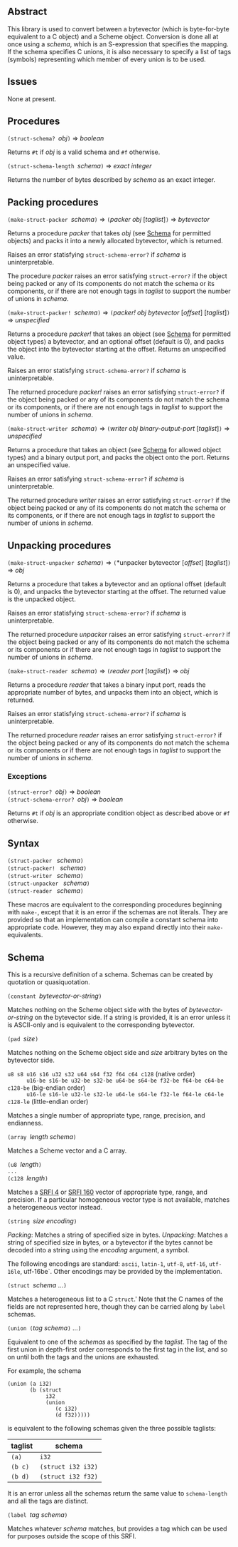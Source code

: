 ## Abstract

This library is used to convert between a bytevector (which is byte-for-byte
equivalent to a C object) and a Scheme object.  Conversion is done
all at once using a
*schema*, which is an S-expression that specifies the mapping.
If the schema specifies C unions, it is also necessary to specify a list
of tags (symbols) representing which member of every union is to be used.

## Issues

None at present.    

## Procedures

`(struct-schema? `*obj*`)` => *boolean*

Returns `#t` if *obj* is a valid schema
and `#f` otherwise.

`(struct-schema-length `*schema*`)` => *exact integer*

Returns the number of bytes described by *schema*
as an exact integer.

## Packing procedures

`(make-struct-packer `*schema*`)` => `(`*packer obj* [*taglist*]`)` => *bytevector*

Returns a procedure *packer* that takes *obj*
(see [Schema](#Schema) for permitted objects)
and packs it into a newly allocated bytevector,
which is returned.

Raises an error statisfying `struct-schema-error?`
if *schema* is uninterpretable.

The procedure *packer*
raises an error satisfying `struct-error?`
if the object being packed
or any of its components
do not match the schema or its components,
or if there are not enough tags in *taglist*
to support the number of unions in *schema*.

`(make-struct-packer! `*schema*`)` => `(`*packer! obj bytevector* [*offset*] [*taglist*]`)` => *unspecified*

Returns a procedure *packer!* that takes an object
(see [Schema](#Schema) for permitted object types)
a bytevector, and an optional offset (default is 0),
and packs the object into the bytevector
starting at the offset.
Returns an unspecified value.

Raises an error statisfying `struct-schema-error?`
if *schema* is uninterpretable.

The returned procedure *packer!*
raises an error satisfying `struct-error?`
if the object being packed
or any of its components
do not match the schema or its components,
or if there are not enough tags in *taglist*
to support the number of unions in *schema*.

`(make-struct-writer `*schema*`)` => `(`*writer obj binary-output-port* [*taglist*]`)` => *unspecified*

Returns a procedure that takes an object
(see [Schema](#Schema) for allowed object types)
and a binary output port,
and packs the object onto the port.
Returns an unspecified value.

Raises an error satisfying `struct-schema-error?`
if *schema* is uninterpretable.

The returned procedure *writer*
raises an error satisfying `struct-error?`
if the object being packed
or any of its components
do not match the schema or its components,
or if there are not enough tags in *taglist*
to support the number of unions in *schema*.

## Unpacking procedures

`(make-struct-unpacker `*schema*`)` => `(`*unpacker bytevector [*offset*] [*taglist*]`)` => *obj*

Returns a procedure that takes a bytevector
and an optional offset (default is 0),
and unpacks the bytevector
starting at the offset.
The returned value is the unpacked object.

Raises an error statisfying `struct-schema-error?`
if *schema* is uninterpretable.

The returned procedure *unpacker*
raises an error satisfying `struct-error?`
if the object being packed
or any of its components
do not match the schema or its components
or if there are not enough tags in *taglist*
to support the number of unions in *schema*.

`(make-struct-reader `*schema*`)` => `(`*reader port* [*taglist*]`)` => *obj*

Returns a procedure *reader* that takes a binary input port,
reads the appropriate number of bytes,
and unpacks them into an object, which is returned.

Raises an error statisfying `struct-schema-error?`
if *schema* is uninterpretable.

The returned procedure *reader*
raises an error satisfying `struct-error?`
if the object being packed
or any of its components
do not match the schema or its components
or if there are not enough tags in *taglist*
to support the number of unions in *schema*.

### Exceptions

`(struct-error? `*obj*`)` => *boolean*  
`(struct-schema-error? `*obj*`)` => *boolean*

Returns `#t` if *obj* is an appropriate condition object
as described above or `#f` otherwise.

## Syntax

`(struct-packer ` *schema*`)`  
`(struct-packer! ` *schema*`)`  
`(struct-writer ` *schema*`)`  
`(struct-unpacker ` *schema*`)`  
`(struct-reader ` *schema*`)`

These macros are equivalent to the corresponding procedures
beginning with `make-`, except that it is an error if
the schemas are not literals.  They are provided so that
an implementation can compile a constant schema into appropriate code.
However, they may also expand directly into their `make-` equivalents. 

## Schema

This is a recursive definition of a schema.
Schemas can be created by quotation or quasiquotation.

`(constant `*bytevector-or-string*`)`

Matches nothing on the Scheme object side
with the bytes of *bytevector-or-string* on the bytevector side.
If a string is provided, it is an error unless it is ASCII-only
and is equivalent to the corresponding bytevector.

`(pad `*size*`)`

Matches nothing on the Scheme object side
and *size* arbitrary bytes on the bytevector side.

`u8 s8 u16 s16 u32 s32 u64 s64 f32 f64 c64 c128` (native order)  
`      u16-be s16-be u32-be s32-be u64-be s64-be f32-be f64-be c64-be c128-be` (big-endian order)  
`      u16-le s16-le u32-le s32-le u64-le s64-le f32-le f64-le c64-le c128-le` (little-endian order)

Matches a single number of appropriate type, range, precision, and endianness.

`(array `*length schema*`)`

Matches a Scheme vector and a C array.

`(u8 `*length*`)`  
`...`  
`(c128 `*length*`)`

Matches a [SRFI 4](https://srfi.schemers.org/srfi-4/srfi-4.html)
or [SRFI 160](https://srfi.schemers.org/srfi-160/srfi-160.html)
vector of appropriate type, range, and precision.
If a particular homogeneous vector type is not available,
matches a heterogeneous vector instead.

`(string `*size encoding*`)`

*Packing*: Matches a string of specified size in bytes.
*Unpacking*: Matches a string of specified size in bytes,
or a bytevector if the bytes cannot be decoded into a string
using the *encoding* argument, a symbol.

The following encodings are standard:
`ascii`, `latin-1`, `utf-8`, `utf-16`, `utf-16le`, utf-16be`.
Other encodings may be provided by the implementation.

`(struct `*schema* ...`)`

Matches a heterogeneous list to a C `struct`.'  Note that
the C names of the fields are not represented here,
though they can be carried along by `label` schemas.

`(union (`*tag schema*`)` ...`)`

Equivalent to one of the *schemas* as specified by the *taglist*.
The tag of the first union in depth-first order
corresponds to the first tag in
the list, and so on until both the tags and the unions are exhausted.

For example, the schema
```
(union (a i32)
       (b (struct
            i32
            (union
               (c i32)
               (d f32)))))
```

is equivalent to the following schemas
given the three possible taglists:

|taglist|schema|
|-------|------|
|`(a)`|`i32`|
|`(b c)`|`(struct i32 i32)`|
|`(b d)`|`(struct i32 f32)`|

It is an error unless all the schemas return the same
value to `schema-length` and all the tags are distinct.

`(label `*tag schema*`)`

Matches whatever *schema* matches, but provides a tag
which can be used for purposes outside the scope of this SRFI.
